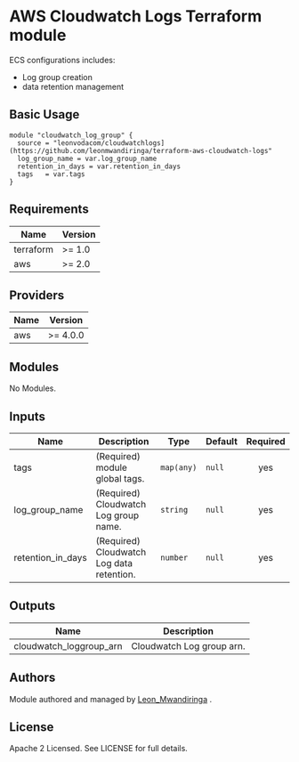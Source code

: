# AWS Cloudwatch Logs Terraform module

ECS configurations includes:

- Log group creation
- data retention management

## Basic Usage

```hcl
module "cloudwatch_log_group" {
  source = "leonvodacom/cloudwatchlogs](https://github.com/leonmwandiringa/terraform-aws-cloudwatch-logs"
  log_group_name = var.log_group_name
  retention_in_days = var.retention_in_days
  tags   = var.tags
}
```

## Requirements

| Name | Version |
|------|---------|
| terraform | >= 1.0 |
| aws | >= 2.0 |

## Providers

| Name | Version |
|------|---------|
| aws | >= 4.0.0 |

## Modules

No Modules.

## Inputs

| Name | Description | Type | Default | Required |
|------|-------------|------|---------|:--------:|
| tags | (Required) module global tags. | `map(any)` | `null` | yes |
| log_group_name | (Required) Cloudwatch Log group name. | `string` | `null` | yes |
| retention_in_days | (Required) Cloudwatch Log data retention. | `number` | `null` | yes |

## Outputs

| Name | Description |
|------|-------------|
| cloudwatch\_loggroup\_arn | Cloudwatch Log group arn. |

## Authors

Module authored and managed by [Leon_Mwandiringa](https://github.com/leonmwandiringa) .

## License

Apache 2 Licensed. See LICENSE for full details.
